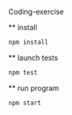 Coding-exercise

** install
```javascript
npm install
```

** launch tests
```javascript
npm test
```

** run program
```javascript
npm start
```